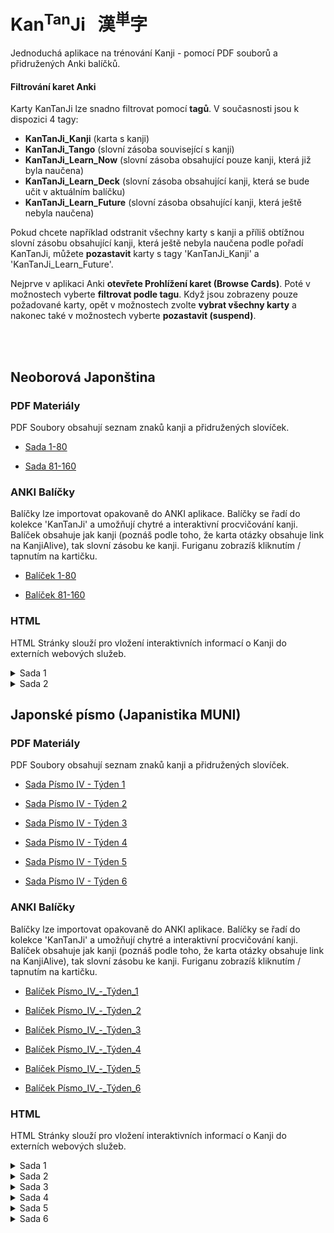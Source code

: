 
# Kan<sup>Tan</sup>Ji &nbsp; 漢<sup>単</sup>字
Jednoduchá aplikace na trénování Kanji - pomocí PDF souborů a přidružených Anki balíčků.

#### Filtrování karet Anki

Karty KanTanJi lze snadno filtrovat pomocí **tagů**. V současnosti jsou k dispozici 4 tagy:

 - **KanTanJi_Kanji** (karta s kanji)
 - **KanTanJi_Tango** (slovní zásoba související s kanji)
 - **KanTanJi_Learn_Now** (slovní zásoba obsahující pouze kanji, která již byla naučena)
 - **KanTanJi_Learn_Deck** (slovní zásoba obsahující kanji, která se bude učit v aktuálním balíčku)
 - **KanTanJi_Learn_Future** (slovní zásoba obsahující kanji, která ještě nebyla naučena)

Pokud chcete například odstranit všechny karty s kanji a příliš obtížnou slovní zásobu obsahující kanji, 
která ještě nebyla naučena podle pořadí KanTanJi, můžete **pozastavit** karty s tagy 
'KanTanJi_Kanji' a 'KanTanJi_Learn_Future'.

Nejprve v aplikaci Anki **otevřete Prohlížení karet (Browse Cards)**. Poté v možnostech vyberte **filtrovat podle tagu**.
Když jsou zobrazeny pouze požadované karty, opět v možnostech zvolte **vybrat všechny karty** 
a nakonec také v možnostech vyberte **pozastavit (suspend)**.

<br><br>

## Neoborová Japonština

### PDF Materiály
PDF Soubory obsahují seznam znaků kanji a přidružených slovíček.
 - <a href="static/1/1/1-80.pdf">Sada 1-80</a>

 - <a href="static/1/2/81-160.pdf">Sada 81-160</a>


### ANKI Balíčky
Balíčky lze importovat opakovaně do ANKI aplikace. Balíčky se řadí do kolekce 'KanTanJi' 
a umožňují chytré a interaktivní procvičování kanji. Balíček obsahuje jak kanji (poznáš podle
toho, že karta otázky obsahuje link na KanjiAlive), tak slovní zásobu ke kanji.
Furiganu zobrazíš kliknutím / tapnutím na kartičku.

 - <a href="static/1/1/1-80.apkg">Balíček 1-80</a>

 - <a href="static/1/2/81-160.apkg">Balíček 81-160</a>


### HTML
HTML Stránky slouží pro vložení interaktivních informací o Kanji do externích webových služeb.

<details>
  <summary>
  Sada 1
  </summary>
            
  - <a href="static/1/1/月.html">Kanji 月</a>

  - <a href="static/1/1/五.html">Kanji 五</a>

  - <a href="static/1/1/三.html">Kanji 三</a>

  - <a href="static/1/1/二.html">Kanji 二</a>

  - <a href="static/1/1/上.html">Kanji 上</a>

  - <a href="static/1/1/七.html">Kanji 七</a>

  - <a href="static/1/1/右.html">Kanji 右</a>

  - <a href="static/1/1/小.html">Kanji 小</a>

  - <a href="static/1/1/八.html">Kanji 八</a>

  - <a href="static/1/1/十.html">Kanji 十</a>

  - <a href="static/1/1/千.html">Kanji 千</a>

  - <a href="static/1/1/下.html">Kanji 下</a>

  - <a href="static/1/1/大.html">Kanji 大</a>

  - <a href="static/1/1/左.html">Kanji 左</a>

  - <a href="static/1/1/九.html">Kanji 九</a>

  - <a href="static/1/1/中.html">Kanji 中</a>

  - <a href="static/1/1/一.html">Kanji 一</a>

  - <a href="static/1/1/六.html">Kanji 六</a>

  - <a href="static/1/1/百.html">Kanji 百</a>

  - <a href="static/1/1/四.html">Kanji 四</a>
</details>

<details>
  <summary>
  Sada 2
  </summary>
            
  - <a href="static/1/2/茶.html">Kanji 茶</a>

  - <a href="static/1/2/肉.html">Kanji 肉</a>

  - <a href="static/1/2/才.html">Kanji 才</a>

  - <a href="static/1/2/鳥.html">Kanji 鳥</a>

  - <a href="static/1/2/図.html">Kanji 図</a>

  - <a href="static/1/2/教.html">Kanji 教</a>

  - <a href="static/1/2/食.html">Kanji 食</a>

  - <a href="static/1/2/晴.html">Kanji 晴</a>

  - <a href="static/1/2/元.html">Kanji 元</a>

  - <a href="static/1/2/知.html">Kanji 知</a>

  - <a href="static/1/2/魚.html">Kanji 魚</a>

  - <a href="static/1/2/算.html">Kanji 算</a>

  - <a href="static/1/2/鳴.html">Kanji 鳴</a>

  - <a href="static/1/2/理.html">Kanji 理</a>

  - <a href="static/1/2/馬.html">Kanji 馬</a>

  - <a href="static/1/2/色.html">Kanji 色</a>

  - <a href="static/1/2/考.html">Kanji 考</a>

  - <a href="static/1/2/米.html">Kanji 米</a>

  - <a href="static/1/2/牛.html">Kanji 牛</a>

  - <a href="static/1/2/作.html">Kanji 作</a>

  - <a href="static/1/2/麦.html">Kanji 麦</a>

  - <a href="static/1/2/思.html">Kanji 思</a>

  - <a href="static/1/2/工.html">Kanji 工</a>

  - <a href="static/1/2/羽.html">Kanji 羽</a>
</details>




## Japonské písmo (Japanistika MUNI)

### PDF Materiály
PDF Soubory obsahují seznam znaků kanji a přidružených slovíček.
 - <a href="static/2/1/Písmo IV - Týden 1 .pdf">Sada Písmo IV - Týden 1 </a>

 - <a href="static/2/2/Písmo IV - Týden 2.pdf">Sada Písmo IV - Týden 2</a>

 - <a href="static/2/3/Písmo IV - Týden 3.pdf">Sada Písmo IV - Týden 3</a>

 - <a href="static/2/4/Písmo IV - Týden 4.pdf">Sada Písmo IV - Týden 4</a>

 - <a href="static/2/5/Písmo IV - Týden 5.pdf">Sada Písmo IV - Týden 5</a>

 - <a href="static/2/6/Písmo IV - Týden 6.pdf">Sada Písmo IV - Týden 6</a>


### ANKI Balíčky
Balíčky lze importovat opakovaně do ANKI aplikace. Balíčky se řadí do kolekce 'KanTanJi' 
a umožňují chytré a interaktivní procvičování kanji. Balíček obsahuje jak kanji (poznáš podle
toho, že karta otázky obsahuje link na KanjiAlive), tak slovní zásobu ke kanji.
Furiganu zobrazíš kliknutím / tapnutím na kartičku.

 - <a href="static/2/1/Písmo_IV_-_Týden_1.apkg">Balíček Písmo_IV_-_Týden_1</a>

 - <a href="static/2/2/Písmo_IV_-_Týden_2.apkg">Balíček Písmo_IV_-_Týden_2</a>

 - <a href="static/2/3/Písmo_IV_-_Týden_3.apkg">Balíček Písmo_IV_-_Týden_3</a>

 - <a href="static/2/4/Písmo_IV_-_Týden_4.apkg">Balíček Písmo_IV_-_Týden_4</a>

 - <a href="static/2/5/Písmo_IV_-_Týden_5.apkg">Balíček Písmo_IV_-_Týden_5</a>

 - <a href="static/2/6/Písmo_IV_-_Týden_6.apkg">Balíček Písmo_IV_-_Týden_6</a>


### HTML
HTML Stránky slouží pro vložení interaktivních informací o Kanji do externích webových služeb.

<details>
  <summary>
  Sada 1
  </summary>
            
  - <a href="static/2/1/雑.html">Kanji 雑</a>

  - <a href="static/2/1/窓.html">Kanji 窓</a>

  - <a href="static/2/1/取.html">Kanji 取</a>

  - <a href="static/2/1/由.html">Kanji 由</a>

  - <a href="static/2/1/辞.html">Kanji 辞</a>

  - <a href="static/2/1/具.html">Kanji 具</a>

  - <a href="static/2/1/願.html">Kanji 願</a>

  - <a href="static/2/1/紙.html">Kanji 紙</a>

  - <a href="static/2/1/用.html">Kanji 用</a>

  - <a href="static/2/1/割.html">Kanji 割</a>

  - <a href="static/2/1/自.html">Kanji 自</a>

  - <a href="static/2/1/服.html">Kanji 服</a>

  - <a href="static/2/1/知.html">Kanji 知</a>

  - <a href="static/2/1/器.html">Kanji 器</a>

  - <a href="static/2/1/営.html">Kanji 営</a>

  - <a href="static/2/1/引.html">Kanji 引</a>

  - <a href="static/2/1/押.html">Kanji 押</a>

  - <a href="static/2/1/求.html">Kanji 求</a>

  - <a href="static/2/1/誌.html">Kanji 誌</a>

  - <a href="static/2/1/台.html">Kanji 台</a>
</details>

<details>
  <summary>
  Sada 2
  </summary>
            
  - <a href="static/2/2/銀.html">Kanji 銀</a>

  - <a href="static/2/2/品.html">Kanji 品</a>

  - <a href="static/2/2/泣.html">Kanji 泣</a>

  - <a href="static/2/2/期.html">Kanji 期</a>

  - <a href="static/2/2/感.html">Kanji 感</a>

  - <a href="static/2/2/報.html">Kanji 報</a>

  - <a href="static/2/2/個.html">Kanji 個</a>

  - <a href="static/2/2/価.html">Kanji 価</a>

  - <a href="static/2/2/忘.html">Kanji 忘</a>

  - <a href="static/2/2/情.html">Kanji 情</a>

  - <a href="static/2/2/頭.html">Kanji 頭</a>

  - <a href="static/2/2/悲.html">Kanji 悲</a>

  - <a href="static/2/2/々.html">Kanji 々</a>

  - <a href="static/2/2/心.html">Kanji 心</a>

  - <a href="static/2/2/笑.html">Kanji 笑</a>

  - <a href="static/2/2/覚.html">Kanji 覚</a>

  - <a href="static/2/2/産.html">Kanji 産</a>

  - <a href="static/2/2/告.html">Kanji 告</a>

  - <a href="static/2/2/考.html">Kanji 考</a>

  - <a href="static/2/2/資.html">Kanji 資</a>
</details>

<details>
  <summary>
  Sada 3
  </summary>
            
  - <a href="static/2/3/単.html">Kanji 単</a>

  - <a href="static/2/3/集.html">Kanji 集</a>

  - <a href="static/2/3/軽.html">Kanji 軽</a>

  - <a href="static/2/3/苦.html">Kanji 苦</a>

  - <a href="static/2/3/狭.html">Kanji 狭</a>

  - <a href="static/2/3/驚.html">Kanji 驚</a>

  - <a href="static/2/3/簡.html">Kanji 簡</a>

  - <a href="static/2/3/重.html">Kanji 重</a>

  - <a href="static/2/3/伝.html">Kanji 伝</a>

  - <a href="static/2/3/喜.html">Kanji 喜</a>

  - <a href="static/2/3/眠.html">Kanji 眠</a>

  - <a href="static/2/3/弱.html">Kanji 弱</a>

  - <a href="static/2/3/呼.html">Kanji 呼</a>

  - <a href="static/2/3/別.html">Kanji 別</a>

  - <a href="static/2/3/太.html">Kanji 太</a>

  - <a href="static/2/3/並.html">Kanji 並</a>

  - <a href="static/2/3/細.html">Kanji 細</a>

  - <a href="static/2/3/脱.html">Kanji 脱</a>

  - <a href="static/2/3/焼.html">Kanji 焼</a>

  - <a href="static/2/3/曲.html">Kanji 曲</a>

  - <a href="static/2/3/代.html">Kanji 代</a>
</details>

<details>
  <summary>
  Sada 4
  </summary>
            
  - <a href="static/2/4/放.html">Kanji 放</a>

  - <a href="static/2/4/港.html">Kanji 港</a>

  - <a href="static/2/4/費.html">Kanji 費</a>

  - <a href="static/2/4/両.html">Kanji 両</a>

  - <a href="static/2/4/風.html">Kanji 風</a>

  - <a href="static/2/4/向.html">Kanji 向</a>

  - <a href="static/2/4/飛.html">Kanji 飛</a>

  - <a href="static/2/4/成.html">Kanji 成</a>

  - <a href="static/2/4/横.html">Kanji 横</a>

  - <a href="static/2/4/位.html">Kanji 位</a>

  - <a href="static/2/4/設.html">Kanji 設</a>

  - <a href="static/2/4/階.html">Kanji 階</a>

  - <a href="static/2/4/空.html">Kanji 空</a>

  - <a href="static/2/4/原.html">Kanji 原</a>

  - <a href="static/2/4/野.html">Kanji 野</a>

  - <a href="static/2/4/完.html">Kanji 完</a>

  - <a href="static/2/4/平.html">Kanji 平</a>

  - <a href="static/2/4/置.html">Kanji 置</a>

  - <a href="static/2/4/橋.html">Kanji 橋</a>

  - <a href="static/2/4/建.html">Kanji 建</a>
</details>

<details>
  <summary>
  Sada 5
  </summary>
            
  - <a href="static/2/5/歯.html">Kanji 歯</a>

  - <a href="static/2/5/族.html">Kanji 族</a>

  - <a href="static/2/5/訪.html">Kanji 訪</a>

  - <a href="static/2/5/論.html">Kanji 論</a>

  - <a href="static/2/5/術.html">Kanji 術</a>

  - <a href="static/2/5/卒.html">Kanji 卒</a>

  - <a href="static/2/5/類.html">Kanji 類</a>

  - <a href="static/2/5/顔.html">Kanji 顔</a>

  - <a href="static/2/5/要.html">Kanji 要</a>

  - <a href="static/2/5/得.html">Kanji 得</a>

  - <a href="static/2/5/効.html">Kanji 効</a>

  - <a href="static/2/5/実.html">Kanji 実</a>

  - <a href="static/2/5/配.html">Kanji 配</a>

  - <a href="static/2/5/民.html">Kanji 民</a>

  - <a href="static/2/5/失.html">Kanji 失</a>

  - <a href="static/2/5/退.html">Kanji 退</a>

  - <a href="static/2/5/調.html">Kanji 調</a>

  - <a href="static/2/5/必.html">Kanji 必</a>

  - <a href="static/2/5/老.html">Kanji 老</a>

  - <a href="static/2/5/礼.html">Kanji 礼</a>
</details>

<details>
  <summary>
  Sada 6
  </summary>
            
  - <a href="static/2/6/反.html">Kanji 反</a>

  - <a href="static/2/6/過.html">Kanji 過</a>

  - <a href="static/2/6/対.html">Kanji 対</a>

  - <a href="static/2/6/比.html">Kanji 比</a>

  - <a href="static/2/6/初.html">Kanji 初</a>

  - <a href="static/2/6/表.html">Kanji 表</a>

  - <a href="static/2/6/以.html">Kanji 以</a>

  - <a href="static/2/6/較.html">Kanji 較</a>

  - <a href="static/2/6/現.html">Kanji 現</a>

  - <a href="static/2/6/加.html">Kanji 加</a>

  - <a href="static/2/6/減.html">Kanji 減</a>

  - <a href="static/2/6/移.html">Kanji 移</a>

  - <a href="static/2/6/進.html">Kanji 進</a>

  - <a href="static/2/6/賛.html">Kanji 賛</a>

  - <a href="static/2/6/共.html">Kanji 共</a>

  - <a href="static/2/6/変.html">Kanji 変</a>

  - <a href="static/2/6/続.html">Kanji 続</a>

  - <a href="static/2/6/増.html">Kanji 増</a>

  - <a href="static/2/6/美.html">Kanji 美</a>

  - <a href="static/2/6/直.html">Kanji 直</a>
</details>
